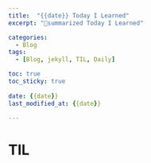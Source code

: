 ```yaml
---
title:  "{{date}} Today I Learned"
excerpt: "summarized Today I Learned"

categories:
  - Blog
tags:
  - [Blog, jekyll, TIL, Daily]

toc: true
toc_sticky: true
 
date: {{date}}
last_modified_at: {{date}}

---
```


# TIL




